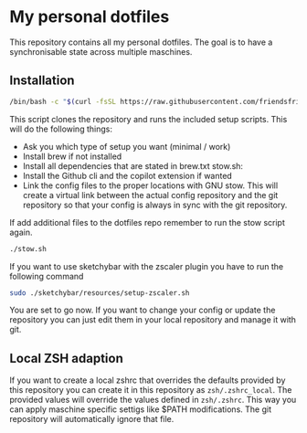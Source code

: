 # My personal dotfiles

This repository contains all my personal dotfiles.
The goal is to have a synchronisable state across multiple maschines.

## Installation

```bash
/bin/bash -c "$(curl -fsSL https://raw.githubusercontent.com/friendsfriend/dotfiles/main/setup.sh)"
```

This script clones the repository and runs the included setup scripts. This will do the following things:

- Ask you which type of setup you want (minimal / work)
- Install brew if not installed
- Install all dependencies that are stated in brew.txt
  stow.sh:
- Install the Github cli and the copilot extension if wanted
- Link the config files to the proper locations with GNU stow. This will create a virtual link between the actual config repository and the git repository so that your config is always in sync with the git repository.

If add additional files to the dotfiles repo remember to run the stow script again.

```bash
./stow.sh
```

If you want to use sketchybar with the zscaler plugin you have to run the following command

```bash
sudo ./sketchybar/resources/setup-zscaler.sh
```

You are set to go now.
If you want to change your config or update the repository you can just edit them in your local repository and manage it with git.

## Local ZSH adaption

If you want to create a local zshrc that overrides the defaults provided by this repository you can create it in this repository as `zsh/.zshrc_local`.
The provided values will override the values defined in `zsh/.zshrc`.
This way you can apply maschine specific settigs like $PATH modifications.
The git repository will automatically ignore that file.
